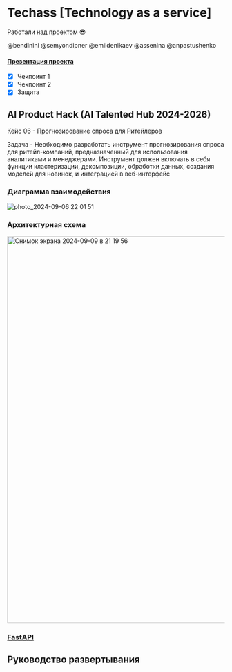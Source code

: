 # Techass [Technology as a service]
Работали над проектом :sunglasses:

@bendinini @semyondipner @emildenikaev @assenina @anpastushenko

#### [Презентация проекта](https://docs.google.com/presentation/d/1wecG92sXX-PhOSgc35qVU9vLXxRAGjK4UbjwqzKKaFM/edit?usp=sharing)

- [x] Чекпоинт 1
- [x] Чекпоинт 2
- [x] Защита

## AI Product Hack (AI Talented Hub 2024-2026) 
Кейс 06 - Прогнозирование спроса для Ритейлеров

Задача - Необходимо разработать инструмент прогнозирования спроса для ритейл-компаний, предназначенный для использования аналитиками и менеджерами. Инструмент должен включать в себя функции кластеризации, декомпозиции, обработки данных, создания моделей для новинок, и интеграцией в веб-интерфейс

### Диаграмма взаимодействия
![photo_2024-09-06 22 01 51](https://github.com/user-attachments/assets/45a27082-c7db-4a16-8074-dc59b22d8f27)

### Архитектурная схема 
<img width="894" alt="Снимок экрана 2024-09-09 в 21 19 56" src="https://github.com/user-attachments/assets/f1b6b3d1-a0eb-4ad9-a3d3-047a6351f4b7">

### [FastAPI](http://51.250.47.132:8080/docs#/)

## Руководство развертывания